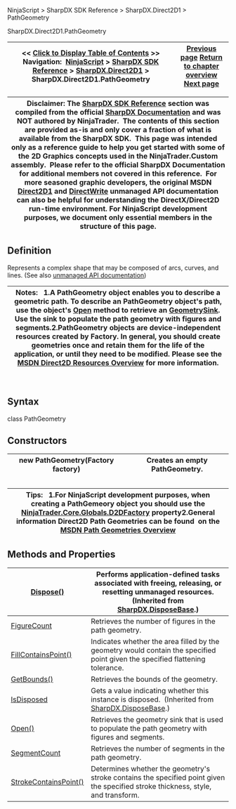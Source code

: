﻿
NinjaScript \> SharpDX SDK Reference \> SharpDX.Direct2D1 \> PathGeometry

SharpDX.Direct2D1\.PathGeometry

| \<\< [Click to Display Table of Contents](sharpdx_direct2d1_pathgeometry.md) \>\> **Navigation:**     [NinjaScript](ninjascript.md) \> [SharpDX SDK Reference](sharpdx_sdk_reference.md) \> [SharpDX.Direct2D1](sharpdx_direct2d1.md) \> SharpDX.Direct2D1\.PathGeometry | [Previous page](sharpdx_direct2d1_measuringmode.md) [Return to chapter overview](sharpdx_direct2d1.md) [Next page](sharpdx_direct2d1_pathgeometry_figurecount.md) |
| --- | --- |

| Disclaimer: The [SharpDX SDK Reference](sharpdx_sdk_reference.md) section was compiled from the official [SharpDX Documentation](http://sharpdx.org/) and was NOT authored by NinjaTrader.  The contents of this section are provided as\-is and only cover a fraction of what is available from the SharpDX SDK.  This page was intended only as a reference guide to help you get started with some of the 2D Graphics concepts used in the NinjaTrader.Custom assembly.  Please refer to the official SharpDX Documentation for additional members not covered in this reference.  For more seasoned graphic developers, the original MSDN [Direct2D1](https://msdn.microsoft.com/en-us/library/windows/desktop/dd370990.aspx) and [DirectWrite](https://msdn.microsoft.com/en-us/library/windows/desktop/dd368038.aspx) unmanaged API documentation can also be helpful for understanding the DirectX/Direct2D run\-time environment. For NinjaScript development purposes, we document only essential members in the structure of this page. |
| --- |

## Definition
Represents a complex shape that may be composed of arcs, curves, and lines. 
(See also [unmanaged API documentation](http://msdn.microsoft.com/en-us/library/dd371512.aspx))
 

| Notes:    1\.A PathGeometry object enables you to describe a geometric path. To describe an PathGeometry object's path, use the object's [Open](sharpdx_direct2d1_pathgeometry_open.md) method to retrieve an [GeometrySink](sharpdx_direct2d1_geometrysink.md). Use the sink to populate the path geometry with figures and segments.2\.PathGeometry objects are device\-independent resources created by Factory. In general, you should create geometries once and retain them for the life of the application, or until they need to be modified. Please see the [MSDN Direct2D Resources Overview](https://msdn.microsoft.com/en-us/library/dd756757(v=vs.85).aspx) for more information. |
| --- |
 
## Syntax
class PathGeometry
## Constructors

| new PathGeometry(Factory factory) | Creates an empty PathGeometry. |
| --- | --- |
## 
## 

| Tips:   1\.For NinjaScript development purposes, when creating a PathGemeory object you should use the [NinjaTrader.Core.Globals.D2DFactory](d2dfactory.md) property2\.General information Direct2D Path Geometries can be found  on the [MSDN Path Geometries Overview](https://msdn.microsoft.com/en-us/library/ee264309(v=vs.85).aspx) |
| --- |
## 
## 
## Methods and Properties

| [Dispose()](sharpdx_disposebase_dispose.md) | Performs application\-defined tasks associated with freeing, releasing, or resetting unmanaged resources. (Inherited from [SharpDX.DisposeBase](sharpdx_disposebase.md).) |
| --- | --- |
| [FigureCount](sharpdx_direct2d1_pathgeometry_figurecount.md) | Retrieves the number of figures in the path geometry. |
| [FillContainsPoint()](sharpdx_direct2d1_pathgeometry_fillcontainspoint.md) | Indicates whether the area filled by the geometry would contain the specified point given the specified flattening tolerance. |
| [GetBounds()](sharpdx_direct2d1_pathgeometry_getbounds.md) | Retrieves the bounds of the geometry. |
| [IsDisposed](sharpdx_disposebase_isdisposed.md) | Gets a value indicating whether this instance is disposed.  (Inherited from [SharpDX.DisposeBase](sharpdx_disposebase.md).) |
| [Open()](sharpdx_direct2d1_pathgeometry_open.md) | Retrieves the geometry sink that is used to populate the path geometry with figures and segments. |
| [SegmentCount](sharpdx_direct2d1_pathgeometry_segmentcount.md) | Retrieves the number of segments in the path geometry. |
| [StrokeContainsPoint()](sharpdx_direct2d1_pathgeometry_strokecontainspoint.md) | Determines whether the geometry's stroke contains the specified point given the specified stroke thickness, style, and transform. |
